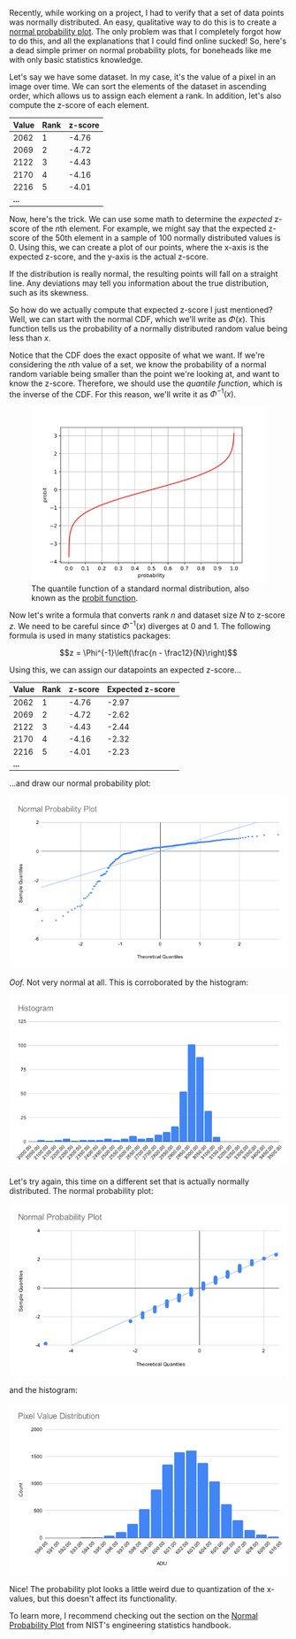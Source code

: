 Recently, while working on a project, I had to verify that a set of data points was normally distributed. An easy, qualitative way to do this is to create a [normal probability plot](https://en.wikipedia.org/wiki/Normal_probability_plot). The only problem was that I completely forgot how to do this, and all the explanations that I could find online sucked! So, here's a dead simple primer on normal probability plots, for boneheads like me with only basic statistics knowledge.

Let's say we have some dataset. In my case, it's the value of a pixel in an image over time. We can sort the elements of the dataset in ascending order, which allows us to assign each element a rank. In addition, let's also compute the z-score of each element.

| Value | Rank | z-score |
|-------|------|---------|
| 2062  | 1    | -4.76   |
| 2069  | 2    | -4.72   |
| 2122  | 3    | -4.43   |
| 2170  | 4    | -4.16   |
| 2216  | 5    | -4.01   |
| **...** | |

Now, here's the trick. We can use some math to determine the *expected* z-score of the *n*th element. For example, we might say that the expected z-score of the 50th element in a sample of 100 normally distributed values is 0. Using this, we can create a plot of our points, where the x-axis is the expected z-score, and the y-axis is the actual z-score.

If the distribution is really normal, the resulting points will fall on a straight line. Any deviations may tell you information about the true distribution, such as its skewness.

So how do we actually compute that expected z-score I just mentioned? Well, we can start with the normal CDF, which we'll write as $\Phi(x)$. This function tells us the probability of a normally distributed random value being less than $x$.

Notice that the CDF does the exact opposite of what we want. If we're considering the *n*th value of a set, we know the probability of a normal random variable being smaller than the point we're looking at, and want to know the z-score. Therefore, we should use the *quantile function*, which is the inverse of the CDF. For this reason, we'll write it as $\Phi^{-1}(x)$.

<figure>
    <img src="quantile-function.png">
    <figcaption>The quantile function of a standard normal distribution, also known as the <a href="https://en.wikipedia.org/wiki/Probit">probit function</a>.</figcaption>
</figure>

Now let's write a formula that converts rank $n$ and dataset size $N$ to z-score $z$. We need to be careful since $\Phi^{-1}(x)$ diverges at $0$ and $1$. The following formula is used in many statistics packages:

$$z = \Phi^{-1}\left(\frac{n - \frac12}{N}\right)$$

Using this, we can assign our datapoints an expected z-score...

| Value | Rank | z-score | Expected z-score |
|-------|------|---------|------------------|
| 2062  | 1    | -4.76   | -2.97            |
| 2069  | 2    | -4.72   | -2.62            |
| 2122  | 3    | -4.43   | -2.44            |
| 2170  | 4    | -4.16   | -2.32            |
| 2216  | 5    | -4.01   | -2.23            |
| **...** | |

...and draw our normal probability plot:

![normal probability plot showing severe skew](normal-probability-plot.png)

*Oof.* Not very normal at all. This is corroborated by the histogram:

![histogram showing left skew](histogram.png)

Let's try again, this time on a different set that is actually normally distributed. The normal probability plot:

![second normality plot showing linear relationship](normal-probability-plot-2.png)

and the histogram:

![histogram showing normal distribution](histogram-2.png)

Nice! The probability plot looks a little weird due to quantization of the x-values, but this doesn't affect its functionality.

To learn more, I recommend checking out the section on the [Normal Probability Plot](https://www.itl.nist.gov/div898/handbook/eda/section3/normprpl.htm) from NIST's engineering statistics handbook.